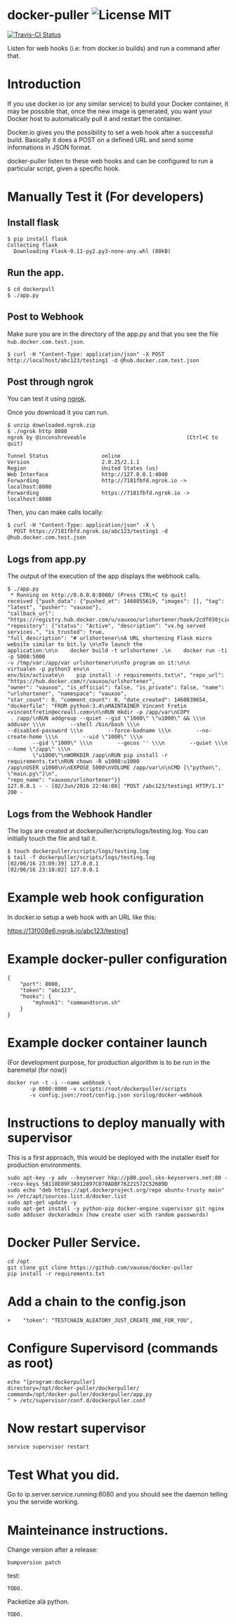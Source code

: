 # docker-puller ![License MIT](https://go-shields.herokuapp.com/license-MIT-blue.png)

[![Travis-CI Status](https://secure.travis-ci.org/glowdigitalmedia/docker-puller.png?branch=master)](http://travis-ci.org/#!/glowdigitalmedia/docker-puller)

Listen for web hooks (i.e: from docker.io builds) and run a command after that.

Introduction
============

If you use docker.io (or any similar service) to build your Docker container,
it may be possible that, once the new image is generated, you want your Docker
host to automatically pull it and restart the container.

Docker.io gives you the possibility to set a web hook after a successful build.
Basically it does a POST on a defined URL and send some informations in JSON
format.

docker-puller listen to these web hooks and can be configured to run a
particular script, given a specific hook.

Manually Test it (For developers)
=================================

## Install flask

```
$ pip install flask
Collecting flask
  Downloading Flask-0.11-py2.py3-none-any.whl (80kB)
```

## Run the app.

```
$ cd dockerpull
$ ./app.py
```

## Post to Webhook

Make sure you are in the directory of the app.py and that you see the file `hub.docker.com.test.json`.

```
$ curl -H "Content-Type: application/json" -X POST http://localhost/abc123/testing1 -d @hub.docker.com.test.json
```

## Post through ngrok

You can test it using [ngrok](https://ngrok.com/download).

Once you download it you can run.

```
$ unzip downloaded.ngrok.zip
$ ./ngrok http 8080
ngrok by @inconshreveable                                (Ctrl+C to quit)

Tunnel Status                 online
Version                       2.0.25/2.1.1
Region                        United States (us)
Web Interface                 http://127.0.0.1:4040
Forwarding                    http://7181fbfd.ngrok.io -> localhost:8080
Forwarding                    https://7181fbfd.ngrok.io -> localhost:8080
```

Then, you can make calls locally:

```
$ curl -H "Content-Type: application/json" -X \
  POST https://7181fbfd.ngrok.io/abc123/testing1 -d @hub.docker.com.test.json
```

## Logs from app.py

The output of the execution of the app displays the webhook calls.

```
$ ./app.py
 * Running on http://0.0.0.0:8080/ (Press CTRL+C to quit)
received {"push_data": {"pushed_at": 1460855619, "images": [], "tag": "latest", "pusher": "vauxoo"}, 
"callback_url": "https://registry.hub.docker.com/u/vauxoo/urlshortener/hook/2cdf030jcie544fhee1342gg0352b12gd/",
"repository": {"status": "Active", "description": "vx.hg served services.", "is_trusted": true, 
"full_description": "# urlshortener\nA URL shortening Flask micro website similar to bit.ly \n\nTo launch the 
application:\n\n    docker build -t urlshortener .\n    docker run -ti -p 5000:5000 
-v /tmp/var:/app/var urlshortener\n\nTo program on it:\n\n    virtualen -p python3 env\n    . 
env/bin/activate\n    pip install -r requirements.txt\n", "repo_url": "https://hub.docker.com/r/vauxoo/urlshortener",
"owner": "vauxoo", "is_official": false, "is_private": false, "name": "urlshortener", "namespace": "vauxoo", 
"star_count": 0, "comment_count": 0, "date_created": 1460839654, 
"dockerfile": "FROM python:3.4\nMAINTAINER Vincent Fretin <vincentfretin@ecreall.com>\n\nRUN mkdir -p /app/var\nCOPY
 . /app/\nRUN addgroup --quiet --gid \"1000\" \"u1000\" && \\\n    adduser \\\n        --shell /bin/bash \\\n    
--disabled-password \\\n        --force-badname \\\n        --no-create-home \\\n        --uid \"1000\" \\\n
        --gid \"1000\" \\\n        --gecos '' \\\n        --quiet \\\n        --home \"/app\" \\\n
        \"u1000\"\nWORKDIR /app\nRUN pip install -r requirements.txt\nRUN chown -R u1000:u1000 
/app\nUSER u1000\n\nEXPOSE 5000\nVOLUME /app/var\n\nCMD [\"python\", \"main.py\"]\n", 
"repo_name": "vauxoo/urlshortener"}}
127.0.0.1 - - [02/Jun/2016 22:46:08] "POST /abc123/testing1 HTTP/1.1" 200 -
```

## Logs from the Webhook Handler

The logs are created at dockerpuller/scripts/logs/testing.log. You can initially touch the file and tail it.

```
$ touch dockerpuller/scripts/logs/testing.log
$ tail -f dockerpuller/scripts/logs/testing.log
[02/06/16 23:09:39] 127.0.0.1
[02/06/16 23:10:02] 127.0.0.1
```

Example web hook configuration
==============================

In docker.io setup a web hook with an URL like this:

https://13f008e6.ngrok.io/abc123/testing1

Example docker-puller configuration
===================================

    {
        "port": 8000,
        "token": "abc123",
        "hooks": {
            "myhook1": "commandtorun.sh"
        }
    }

Example docker container launch
===============================

(For development purpose, for production algorithm is to be run in the baremetal (for now))

    docker run -t -i --name webhook \
           -p 8000:8000 -v scripts:/root/dockerpuller/scripts
           -v config.json:/root/config.json xorilog/docker-webhook

Instructions to deploy manually with supervisor
===============================================

This is a first approach, this would be deployed with the installer itself for production environments.

    sudo apt-key -y adv --keyserver hkp://p80.pool.sks-keyservers.net:80 --recv-keys 58118E89F3A912897C070ADBF76221572C52609D
    sudo echo "deb https://apt.dockerproject.org/repo ubuntu-trusty main" >> /etc/apt/sources.list.d/docker.list
    sudo apt-get update -y
    sudo apt-get install -y python-pip docker-engine supervisor git nginx
    sudo adduser dockeradmin (how create user with random passwords)

# Docker Puller Service.

    cd /opt
    git clone git clone https://github.com/vauxoo/docker-puller
    pip install -r requirements.txt

# Add a chain to the config.json

    +    "token": "TESTCHAIN_ALEATORY_JUST_CREATE_ONE_FOR_YOU",

# Configure Supervisord (commands as root)

    echo "[program:dockerpuller]
    directory=/opt/docker-puller/dockerpuller/
    command=/opt/docker-puller/dockerpuller/app.py
    " > /etc/supervisor/conf.d/dockerpuller.conf

# Now restart supervisor

    service supervisor restart
    
# Test What you did.

Go to ip.server.service.running:8080 and you should see the daemon telling you 
the servide working.

# Mainteinance instructions.

Change version after a release:

    bumpversion patch

test:

    TODO.

Packetize alá python.

    TODO.

